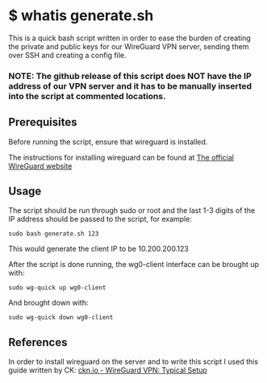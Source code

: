 # $ whatis generate.sh
This is a quick bash script written in order to ease the burden of creating the private and public keys for our WireGuard VPN server, sending them over SSH and creating a config file.

### NOTE: The github release of this script does **NOT** have the IP address of our VPN server and it has to be manually inserted into the script at commented locations.

## Prerequisites
Before running the script, ensure that wireguard is installed. 

The instructions for installing wireguard can be found at 
[The official WireGuard website](https://www.wireguard.com/install/ "Installation - Wireguard")

## Usage
The script should be run through sudo or root and the last 1-3 digits of the IP address should be passed to the script, for example:
```
sudo bash generate.sh 123
```
This would generate the client IP to be 10.200.200.123

After the script is done running, the wg0-client interface can be brought up with:
```
sudo wg-quick up wg0-client
```
And brought down with:
```
sudo wg-quick down wg0-client
```

## References
In order to install wireguard on the server and to write this script I used this guide written by CK: [ckn.io - WireGuard VPN: Typical Setup](https://www.ckn.io/blog/2017/11/14/wireguard-vpn-typical-setup/)
